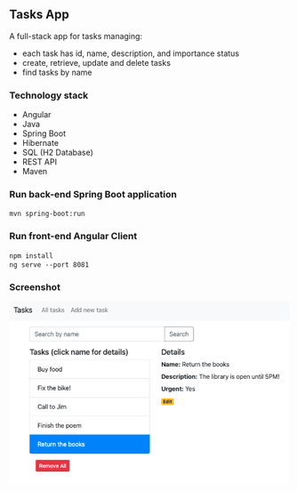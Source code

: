 ## Tasks App

A full-stack app for tasks managing:
- each task has id, name, description, and importance status
- create, retrieve, update and delete tasks
- find tasks by name

### Technology stack
- Angular
- Java
- Spring Boot
- Hibernate
- SQL (H2 Database)
- REST API
- Maven

### Run back-end Spring Boot application
```
mvn spring-boot:run
```

### Run front-end Angular Client
```
npm install
ng serve --port 8081
```

### Screenshot

![Tasks-app-screenshot.png](src%2Fmain%2Fresources%2FTasks-app-screenshot.png)